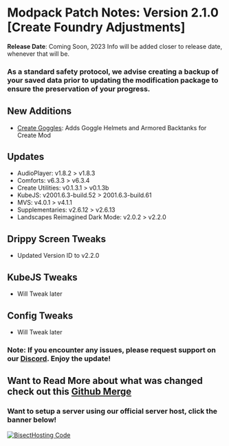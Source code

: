# Modpack Patch Notes: Version 2.1.0 [Create Foundry Adjustments]
**Release Date**: Coming Soon, 2023
	Info will be added closer to release date, whenever that will be.
### As a standard safety protocol, we advise creating a backup of your saved data prior to updating the modification package to ensure the preservation of your progress.
## New Additions
- [Create Goggles](https://modrinth.com/mod/create-goggles):  Adds Goggle Helmets and Armored Backtanks for Create Mod
## Updates
- AudioPlayer: v1.8.2 > v1.8.3
- Comforts: v6.3.3 > v6.3.4
- Create Utilities: v0.1.3.1 > v0.1.3b
- KubeJS: v2001.6.3-build.52 > 2001.6.3-build.61
- MVS: v4.0.1 > v4.1.1
- Supplementaries: v2.6.12 > v2.6.13
- Landscapes Reimagined Dark Mode: v2.0.2 > v2.2.0
## Drippy Screen Tweaks
- Updated Version ID to v2.2.0
## KubeJS Tweaks
- Will Tweak later
## Config Tweaks
- Will Tweak later
### Note: If you encounter any issues, please request support on our [Discord](https://discord.gg/quenZthXgy). Enjoy the update!
## Want to Read More about what was changed check out this [Github Merge]()
### Want to setup a server using our official server host, click the banner below!
[![BisectHosting Code](https://raw.githubusercontent.com/M0nkeyPr0grammer/Landscapes-Reimagined/main/BH_Landscape_reimagined.png)](https://bisecthosting.com/landscapes_reimagined?r=modrinth+chanelog)

